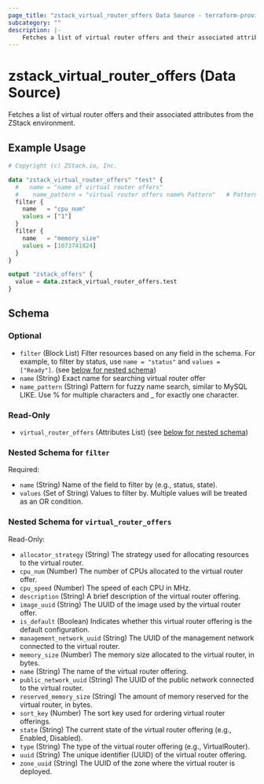 ```yaml
---
page_title: "zstack_virtual_router_offers Data Source - terraform-provider-zstack"
subcategory: ""
description: |-
    Fetches a list of virtual router offers and their associated attributes from the ZStack environment.
---
```


# zstack_virtual_router_offers (Data Source)

Fetches a list of virtual router offers and their associated attributes from the ZStack environment.

## Example Usage

```terraform
# Copyright (c) ZStack.io, Inc.

data "zstack_virtual_router_offers" "test" {
  #   name = "name of virtual router offers"
  #    name_pattern = "virtual router offers name% Pattern"   # Pattern for fuzzy name search, similar to MySQL LIKE. Use % for multiple characters and _ for exactly one character.
  filter {
    name   = "cpu_num"
    values = ["1"]
  }
  filter {
    name   = "memory_size"
    values = [1073741824]
  }
}

output "zstack_offers" {
  value = data.zstack_virtual_router_offers.test
}
```

<!-- schema generated by tfplugindocs -->
## Schema

### Optional

- `filter` (Block List) Filter resources based on any field in the schema. For example, to filter by status, use `name = "status"` and `values = ["Ready"]`. (see [below for nested schema](#nestedblock--filter))
- `name` (String) Exact name for searching virtual router offer
- `name_pattern` (String) Pattern for fuzzy name search, similar to MySQL LIKE. Use % for multiple characters and _ for exactly one character.

### Read-Only

- `virtual_router_offers` (Attributes List) (see [below for nested schema](#nestedatt--virtual_router_offers))

<a id="nestedblock--filter"></a>
### Nested Schema for `filter`

Required:

- `name` (String) Name of the field to filter by (e.g., status, state).
- `values` (Set of String) Values to filter by. Multiple values will be treated as an OR condition.


<a id="nestedatt--virtual_router_offers"></a>
### Nested Schema for `virtual_router_offers`

Read-Only:

- `allocator_strategy` (String) The strategy used for allocating resources to the virtual router.
- `cpu_num` (Number) The number of CPUs allocated to the virtual router offer.
- `cpu_speed` (Number) The speed of each CPU in MHz.
- `description` (String) A brief description of the virtual router offering.
- `image_uuid` (String) The UUID of the image used by the virtual router offer.
- `is_default` (Boolean) Indicates whether this virtual router offering is the default configuration.
- `management_network_uuid` (String) The UUID of the management network connected to the virtual router.
- `memory_size` (Number) The memory size allocated to the virtual router, in bytes.
- `name` (String) The name of the virtual router offering.
- `public_network_uuid` (String) The UUID of the public network connected to the virtual router.
- `reserved_memory_size` (String) The amount of memory reserved for the virtual router, in bytes.
- `sort_key` (Number) The sort key used for ordering virtual router offerings.
- `state` (String) The current state of the virtual router offering (e.g., Enabled, Disabled).
- `type` (String) The type of the virtual router offering (e.g., VirtualRouter).
- `uuid` (String) The unique identifier (UUID) of the virtual router offering.
- `zone_uuid` (String) The UUID of the zone where the virtual router is deployed.



